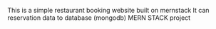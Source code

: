 This is a simple restaurant booking website built  on mernstack
It can reservation data to database (mongodb)
MERN STACK project 

